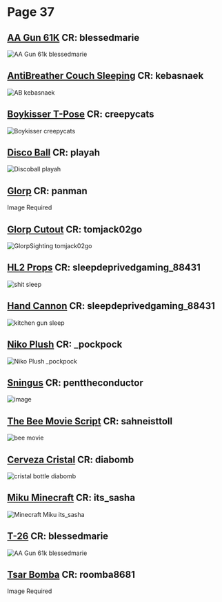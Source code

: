 # Page 37
## [AA Gun 61K](https://github.com/madrod228/voicesoftheprinter/raw/main/The%20Archive/Page%20037/37-mm_61-K.rar) CR: blessedmarie
![AA Gun 61k blessedmarie](https://github.com/madrod228/voicesoftheprinter/assets/9602000/d46069dc-a408-4d85-9dea-3e91d57b60db)
## [AntiBreather Couch Sleeping](https://github.com/madrod228/voicesoftheprinter/raw/main/The%20Archive/Page%20037/ABCouchBreakroom.rar) CR: kebasnaek
![AB kebasnaek](https://github.com/madrod228/voicesoftheprinter/assets/9602000/7cc1bbd9-c404-4daa-af8f-b9ae3e37a300)
## [Boykisser T-Pose](https://github.com/madrod228/voicesoftheprinter/raw/main/The%20Archive/Page%20037/BoykisserVRC.rar) CR: creepycats
![Boykisser creepycats](https://github.com/madrod228/voicesoftheprinter/assets/9602000/ee802f87-b838-4e47-9dd6-b3757f3f7503)
## [Disco Ball](https://github.com/madrod228/voicesoftheprinter/raw/main/The%20Archive/Page%20037/Disco%20Ball.rar) CR: playah
![Discoball playah](https://github.com/madrod228/voicesoftheprinter/assets/9602000/0000b72a-6098-4109-bf01-11c32d2b6780)
## [Glorp](https://github.com/madrod228/voicesoftheprinter/raw/main/The%20Archive/Page%20037/Glorp2.rar) CR: panman
Image Required
## [Glorp Cutout](https://github.com/madrod228/voicesoftheprinter/raw/main/The%20Archive/Page%20037/glorp.rar) CR: tomjack02go
![GlorpSighting tomjack02go](https://github.com/madrod228/voicesoftheprinter/assets/9602000/972a38e0-094c-4cf3-9bb9-0d0e0ddd8a3f)
## [HL2 Props](https://github.com/madrod228/voicesoftheprinter/raw/main/The%20Archive/Page%20037/HL2%20props.rar) CR: sleepdeprivedgaming_88431
![shit sleep](https://github.com/madrod228/voicesoftheprinter/assets/9602000/15faba01-922f-4bc6-9ef9-4b958ed67c89)
## [Hand Cannon](https://github.com/madrod228/voicesoftheprinter/raw/main/The%20Archive/Page%20037/Handcannon.rar) CR: sleepdeprivedgaming_88431
![kitchen gun sleep](https://github.com/madrod228/voicesoftheprinter/assets/9602000/c8cb33f2-d620-4661-889a-43c6532e0e26)
## [Niko Plush](https://github.com/madrod228/voicesoftheprinter/raw/main/The%20Archive/Page%20037/NikoPlush2.rar) CR: _pockpock
![Niko Plush _pockpock](https://github.com/madrod228/voicesoftheprinter/assets/9602000/9b47b0cc-2f48-4081-ac52-40d541183824)
## [Sningus](https://github.com/madrod228/voicesoftheprinter/raw/main/The%20Archive/Page%20037/TheSningus.rar) CR: penttheconductor
![image](https://github.com/madrod228/voicesoftheprinter/assets/9602000/f8cad398-4b05-4538-a19a-2fd60d22f0d4)
## [The Bee Movie Script](https://github.com/madrod228/voicesoftheprinter/raw/main/The%20Archive/Page%20037/beemovie.7z) CR: sahneisttoll
![bee movie](https://github.com/madrod228/voicesoftheprinter/assets/9602000/2c8eca55-9a2d-45ef-b91e-10b76aa992fc)
## [Cerveza Cristal](https://github.com/madrod228/voicesoftheprinter/raw/main/The%20Archive/Page%20037/cerveza_cristal_hl2.rar) CR: diabomb
![cristal bottle diabomb](https://github.com/madrod228/voicesoftheprinter/assets/9602000/6ba5bbcd-7811-4f4e-808c-3715861931bb)
## [Miku Minecraft](https://github.com/madrod228/voicesoftheprinter/raw/main/The%20Archive/Page%20037/mikuminecraft.rar) CR: its_sasha
![Minecraft Miku its_sasha](https://github.com/madrod228/voicesoftheprinter/assets/9602000/80ec14c4-bb99-44dd-941e-bbd36458e925)
## [T-26](https://github.com/madrod228/voicesoftheprinter/raw/main/The%20Archive/Page%20037/t26.rar) CR: blessedmarie
![AA Gun 61k blessedmarie](https://github.com/madrod228/voicesoftheprinter/assets/9602000/396f35d1-1563-4e26-ad48-8bfc7d2147ac)
## [Tsar Bomba](https://github.com/madrod228/voicesoftheprinter/raw/main/The%20Archive/Page%20037/tb.rar) CR: roomba8681
Image Required 
